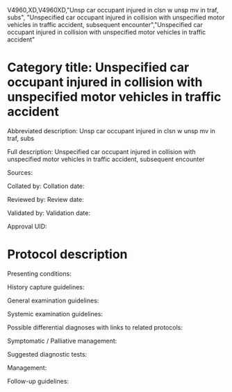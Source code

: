 V4960,XD,V4960XD,"Unsp car occupant injured in clsn w unsp mv in traf, subs", "Unspecified car occupant injured in collision with unspecified motor vehicles in traffic accident, subsequent encounter","Unspecified car occupant injured in collision with unspecified motor vehicles in traffic accident"
# Category title: Unspecified car occupant injured in collision with unspecified motor vehicles in traffic accident

Abbreviated description: Unsp car occupant injured in clsn w unsp mv in traf, subs

Full description: Unspecified car occupant injured in collision with unspecified motor vehicles in traffic accident, subsequent encounter

Sources:

Collated by:
Collation date:

Reviewed by:
Review date:

Validated by:
Validation date:

Approval UID:

# Protocol description

Presenting conditions:

History capture guidelines:

General examination guidelines:

Systemic examination guidelines:

Possible differential diagnoses with links to related protocols:

Symptomatic / Palliative management:

Suggested diagnostic tests:

Management:

Follow-up guidelines:
